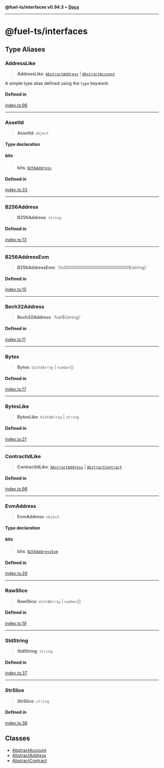 **@fuel-ts/interfaces v0.94.3** • [**Docs**](index.md)

***

# @fuel-ts/interfaces

## Type Aliases

### AddressLike

> **AddressLike**: [`AbstractAddress`](./AbstractAddress.md) \| [`AbstractAccount`](./AbstractAccount.md)

A simple type alias defined using the `type` keyword.

#### Defined in

[index.ts:96](https://github.com/FuelLabs/fuels-ts/blob/cc962ddd723eecfdc3547cbf3cf6ebcfd052d837/packag./src/index.ts#L96)

***

### AssetId

> **AssetId**: `object`

#### Type declaration

##### bits

> **bits**: [`B256Address`](index.md#b256address)

#### Defined in

[index.ts:33](https://github.com/FuelLabs/fuels-ts/blob/cc962ddd723eecfdc3547cbf3cf6ebcfd052d837/packag./src/index.ts#L33)

***

### B256Address

> **B256Address**: `string`

#### Defined in

[index.ts:13](https://github.com/FuelLabs/fuels-ts/blob/cc962ddd723eecfdc3547cbf3cf6ebcfd052d837/packag./src/index.ts#L13)

***

### B256AddressEvm

> **B256AddressEvm**: \`0x000000000000000000000000$\{string\}\`

#### Defined in

[index.ts:15](https://github.com/FuelLabs/fuels-ts/blob/cc962ddd723eecfdc3547cbf3cf6ebcfd052d837/packag./src/index.ts#L15)

***

### Bech32Address

> **Bech32Address**: \`fuel$\{string\}\`

#### Defined in

[index.ts:11](https://github.com/FuelLabs/fuels-ts/blob/cc962ddd723eecfdc3547cbf3cf6ebcfd052d837/packag./src/index.ts#L11)

***

### Bytes

> **Bytes**: `Uint8Array` \| `number`[]

#### Defined in

[index.ts:17](https://github.com/FuelLabs/fuels-ts/blob/cc962ddd723eecfdc3547cbf3cf6ebcfd052d837/packag./src/index.ts#L17)

***

### BytesLike

> **BytesLike**: `Uint8Array` \| `string`

#### Defined in

[index.ts:21](https://github.com/FuelLabs/fuels-ts/blob/cc962ddd723eecfdc3547cbf3cf6ebcfd052d837/packag./src/index.ts#L21)

***

### ContractIdLike

> **ContractIdLike**: [`AbstractAddress`](./AbstractAddress.md) \| [`AbstractContract`](./AbstractContract.md)

#### Defined in

[index.ts:98](https://github.com/FuelLabs/fuels-ts/blob/cc962ddd723eecfdc3547cbf3cf6ebcfd052d837/packag./src/index.ts#L98)

***

### EvmAddress

> **EvmAddress**: `object`

#### Type declaration

##### bits

> **bits**: [`B256AddressEvm`](index.md#b256addressevm)

#### Defined in

[index.ts:26](https://github.com/FuelLabs/fuels-ts/blob/cc962ddd723eecfdc3547cbf3cf6ebcfd052d837/packag./src/index.ts#L26)

***

### RawSlice

> **RawSlice**: `Uint8Array` \| `number`[]

#### Defined in

[index.ts:19](https://github.com/FuelLabs/fuels-ts/blob/cc962ddd723eecfdc3547cbf3cf6ebcfd052d837/packag./src/index.ts#L19)

***

### StdString

> **StdString**: `string`

#### Defined in

[index.ts:37](https://github.com/FuelLabs/fuels-ts/blob/cc962ddd723eecfdc3547cbf3cf6ebcfd052d837/packag./src/index.ts#L37)

***

### StrSlice

> **StrSlice**: `string`

#### Defined in

[index.ts:38](https://github.com/FuelLabs/fuels-ts/blob/cc962ddd723eecfdc3547cbf3cf6ebcfd052d837/packag./src/index.ts#L38)

## Classes

- [AbstractAccount](./AbstractAccount.md)
- [AbstractAddress](./AbstractAddress.md)
- [AbstractContract](./AbstractContract.md)

